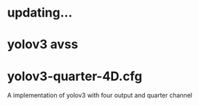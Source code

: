 # updating...
# yolov3 avss

# yolov3-quarter-4D.cfg
A implementation of yolov3 with four output and quarter channel

